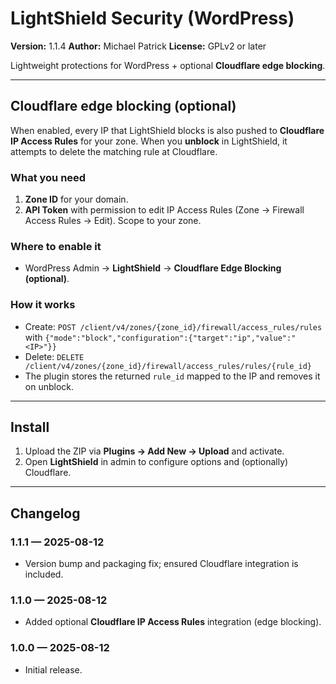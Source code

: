 # LightShield Security (WordPress)

**Version:** 1.1.4
**Author:** Michael Patrick
**License:** GPLv2 or later

Lightweight protections for WordPress + optional **Cloudflare edge blocking**.

---

## Cloudflare edge blocking (optional)

When enabled, every IP that LightShield blocks is also pushed to **Cloudflare IP Access Rules** for your zone. When you **unblock** in LightShield, it attempts to delete the matching rule at Cloudflare.

### What you need
1. **Zone ID** for your domain.  
2. **API Token** with permission to edit IP Access Rules (Zone → Firewall Access Rules → Edit). Scope to your zone.

### Where to enable it
- WordPress Admin → **LightShield** → **Cloudflare Edge Blocking (optional)**.

### How it works
- Create: `POST /client/v4/zones/{zone_id}/firewall/access_rules/rules` with `{"mode":"block","configuration":{"target":"ip","value":"<IP>"}}`
- Delete: `DELETE /client/v4/zones/{zone_id}/firewall/access_rules/rules/{rule_id}`
- The plugin stores the returned `rule_id` mapped to the IP and removes it on unblock.

---

## Install
1. Upload the ZIP via **Plugins → Add New → Upload** and activate.  
2. Open **LightShield** in admin to configure options and (optionally) Cloudflare.

---

## Changelog
### 1.1.1 — 2025-08-12
- Version bump and packaging fix; ensured Cloudflare integration is included.

### 1.1.0 — 2025-08-12
- Added optional **Cloudflare IP Access Rules** integration (edge blocking).

### 1.0.0 — 2025-08-12
- Initial release.

